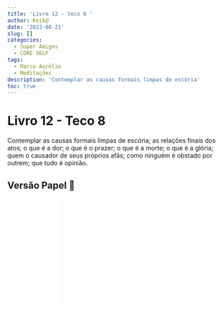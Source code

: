 ```yaml
---
title: 'Livro 12 - teco 8 '
author: Keik@
date: '2023-08-21'
slug: []
categories:
  - Super Amigos
  - CORE SELF
tags:
  - Marco Aurélio
  - Meditações
description: 'Contemplar as causas formais limpas de escória'
toc: true
---
```


# Livro 12 - Teco 8 

Contemplar as causas formais limpas de escória; as relações finais dos atos; o que é a dor; o que é o prazer; o que é a morte; o que é a glória; quem o causador de seus próprios afãs; como ninguém é obstado por outrem; que tudo é opinião.

## Versão Papel :book:
<iframe style="width:120px;height:240px;" marginwidth="0" marginheight="0" scrolling="no" frameborder="0" src="//ws-na.amazon-adsystem.com/widgets/q?ServiceVersion=20070822&OneJS=1&Operation=GetAdHtml&MarketPlace=BR&source=ss&ref=as_ss_li_til&ad_type=product_link&tracking_id=mundodekeika-20&language=pt_BR&marketplace=amazon&region=BR&placement=B092FVY4BB&asins=B092FVY4BB&linkId=37c5ec14221f61f811029aa88b520891&show_border=true&link_opens_in_new_window=true"></iframe>